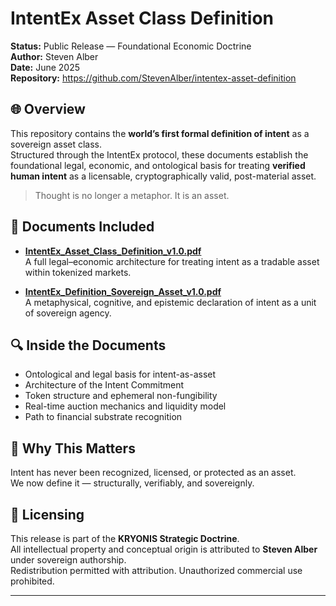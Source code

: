 # IntentEx Asset Class Definition

**Status:** Public Release — Foundational Economic Doctrine  
**Author:** Steven Alber  
**Date:** June 2025  
**Repository:** https://github.com/StevenAlber/intentex-asset-definition

## 🌐 Overview

This repository contains the **world’s first formal definition of intent** as a sovereign asset class.  
Structured through the IntentEx protocol, these documents establish the foundational legal, economic, and ontological basis for treating **verified human intent** as a licensable, cryptographically valid, post-material asset.

> Thought is no longer a metaphor. It is an asset.

## 📄 Documents Included

- **[IntentEx_Asset_Class_Definition_v1.0.pdf](IntentEx_Asset_Class_Definition_v1.0.pdf)**  
  A full legal–economic architecture for treating intent as a tradable asset within tokenized markets.

- **[IntentEx_Definition_Sovereign_Asset_v1.0.pdf](IntentEx_Definition_Sovereign_Asset_v1.0.pdf)**  
  A metaphysical, cognitive, and epistemic declaration of intent as a unit of sovereign agency.

## 🔍 Inside the Documents

- Ontological and legal basis for intent-as-asset  
- Architecture of the Intent Commitment  
- Token structure and ephemeral non-fungibility  
- Real-time auction mechanics and liquidity model  
- Path to financial substrate recognition

## 🧠 Why This Matters

Intent has never been recognized, licensed, or protected as an asset.  
We now define it — structurally, verifiably, and sovereignly.

## 📌 Licensing

This release is part of the **KRYONIS Strategic Doctrine**.  
All intellectual property and conceptual origin is attributed to **Steven Alber** under sovereign authorship.  
Redistribution permitted with attribution. Unauthorized commercial use prohibited.

---

